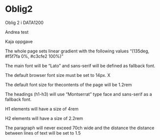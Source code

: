 # Oblig2
Oblig 2 i DATA1200

Andrea test

Kaja oppgave

The whole page sets linear gradient with the following values 
“(135deg, #f5f7fa 0%, #c3cfe2 100%)”


The main font will be “Lato” and 
sans-serif will be defined as fallback font. 

The default browser font size must be set to 14px. X


The default font size for thecontents of the page will be 1.2rem


The headings (h1-h3) will use “Montserrat” 
type face and sans-serif as a fallback font.



H1 elements will have a size of 4rem

H2 elements will have a size of 2.2rem


The paragraph will never exceed 70ch wide and the distance 
the distance between lines of text will be set to 1.5
